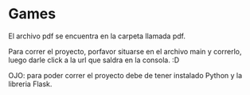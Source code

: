 # Games
El archivo pdf se encuentra en la carpeta llamada pdf.

Para correr el proyecto, porfavor situarse en el archivo main y correrlo, luego darle click a la url que saldra en la consola. :D

OJO: para poder correr el proyecto debe de tener instalado Python y la libreria Flask.
